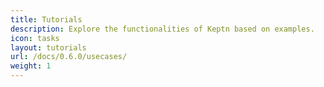```yaml
---
title: Tutorials
description: Explore the functionalities of Keptn based on examples.
icon: tasks
layout: tutorials
url: /docs/0.6.0/usecases/
weight: 1
---
```

